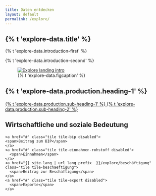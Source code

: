 ```yaml
---
title: Daten entdecken
layout: default
permalink: /explore/
---
```


<section class="slab-delta">
  <div class="container-outer landing-section_top">
    <div class="container-left-8 hero-left">
      <h1>{% t 'explore-data.title' %}</h1>
      <p class="hero-description">{% t 'explore-data.introduction-first' %}</p>
      <p class="hero-description">{% t 'explore-data.introduction-second' %}</p>
    </div>
    <div class="container-right-4 hero-right">
      <div class="hero-right_square">
        <figure>
          <a href="#production">
            <img class="hero-right_image" src="{{ site.baseurl_root }}/img/explore-landing-intro.png" alt="Explore landing intro">
          </a>
          <figcaption class="hero-right_caption">
            {% t 'explore-data.figcaption' %}
          </figcaption>
        </figure>
      </div>
    </div>
  </div>
</section>

<section accordion="explore-landing" accordion-desktop="false" class="container-outer landing-wrapper">
  <section class="container">
    <a id="production" class="link-no_under"  style="margin-bottom: 20px">
      <h2 class="h3 landing-section_category" style="margin-bottom: 20px">
        {% t 'explore-data.production.heading-1' %}
      </h2>
    </a>
    <a href="{{ site.lang | url_lang_prefix  }}/explore/federal-production" class="tile tile-interaktiv">
      <span>
        {% t 'explore-data.production.sub-heading-1' %}
      </span>
    </a>
    <a href="{{ site.lang | url_lang_prefix  }}/explore/production-charts" class="tile tile-ges-rohstoffprod">
      <span>
        {% t 'explore-data.production.sub-heading-2' %}
      </span>
    </a>
  </section>
  <section class="container">
    <a id="revenue" class="link-no_under">
      <h2 class="h3 landing-section_category" style="margin-bottom: 20px">
        Wirtschaftliche und soziale Bedeutung
      </h2>
    </a>

    <a href="#" class="tile tile-bip disabled">
    <span>Beitrag zum BIP</span>
    </a>
    <a href="#" class="tile tile-einnahmen-rohstoff disabled">
      <span>Einnahmen</span>
    </a>
    <a href="{{ site.lang | url_lang_prefix  }}/explore/beschäftigung" class="tile tile-beschaeftigung">
      <span>Beitrag zur Beschäftigung</span>
    </a>
    <a href="#" class="tile tile-export disabled">
      <span>Exporte</span>
    </a>
  </section>
</section>

<script type="text/javascript" src="{{ site.baseurl_root }}/js/lib/homepage.min.js" charset="utf-8"></script>
